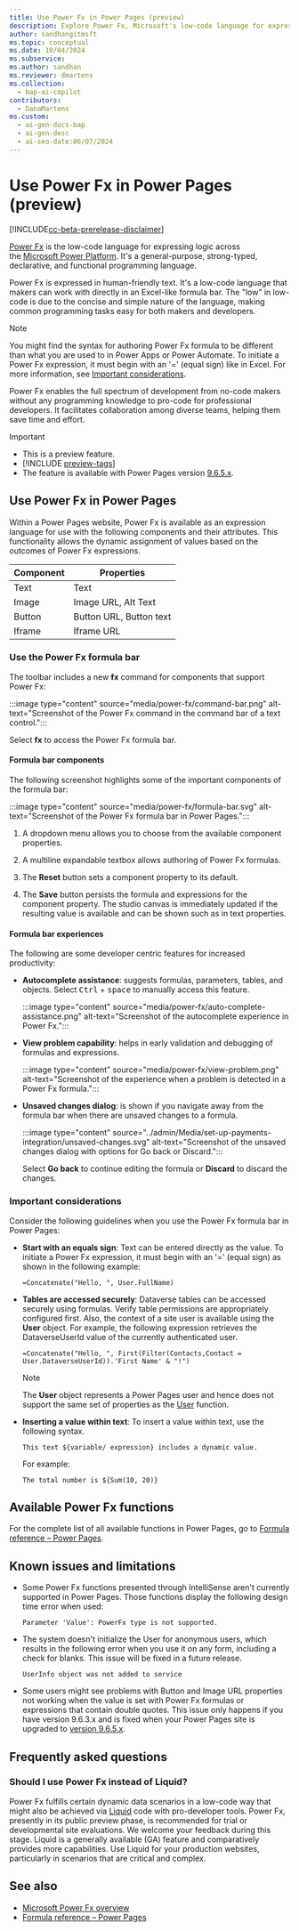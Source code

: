 ```yaml
---
title: Use Power Fx in Power Pages (preview)
description: Explore Power Fx, Microsoft's low-code language for expressing logic across the Power Platform, now available in Power Pages.
author: sandhangitmsft
ms.topic: conceptual
ms.date: 10/04/2024
ms.subservice:
ms.author: sandhan
ms.reviewer: dmartens
ms.collection:
  - bap-ai-copilot
contributors:
  - DanaMartens
ms.custom:
  - ai-gen-docs-bap
  - ai-gen-desc
  - ai-seo-date:06/07/2024
---
```


# Use Power Fx in Power Pages (preview)

[!INCLUDE[cc-beta-prerelease-disclaimer](../includes/cc-beta-prerelease-disclaimer.md)]

[Power Fx](/power-platform/power-fx/overview) is the low-code language for expressing logic across the [Microsoft Power Platform](/power-platform). It's a general-purpose, strong-typed, declarative, and functional programming language.

Power Fx is expressed in human-friendly text. It's a low-code language that makers can work with directly in an Excel-like formula bar. The "low" in low-code is due to the concise and simple nature of the language, making common programming tasks easy for both makers and developers.

> [!NOTE]
> You might find the syntax for authoring Power Fx formula to be different than what you are used to in Power Apps or Power Automate. To initiate a Power Fx expression, it must begin with an '=' (equal sign) like in Excel. For more information, see [Important considerations](#important-considerations).

Power Fx enables the full spectrum of development from no-code makers without any programming knowledge to pro-code for professional developers. It facilitates collaboration among diverse teams, helping them save time and effort.

> [!IMPORTANT]
>
> - This is a preview feature.
> - [!INCLUDE [preview-tags](../includes/cc-preview-features-definition.md)]
> - The feature is available with Power Pages version [9.6.5.x](/power-platform/released-versions/portals/pagesversion965x).

## Use Power Fx in Power Pages

Within a Power Pages website, Power Fx is available as an expression language for use with the following components and their attributes. This functionality allows the dynamic assignment of values based on the outcomes of Power Fx expressions.

|Component  |Properties  |
|---------|---------|
|Text     |     Text    |
|Image     |    Image URL, Alt Text     |
|Button     |   Button URL, Button text      |
|Iframe     |     Iframe URL   |

### Use the Power Fx formula bar

The toolbar includes a new **fx** command for components that support Power Fx:

:::image type="content" source="media/power-fx/command-bar.png" alt-text="Screenshot of the Power Fx command in the command bar of a text control.":::

Select **fx** to access the Power Fx formula bar.

#### Formula bar components

The following screenshot highlights some of the important components of the formula bar:

:::image type="content" source="media/power-fx/formula-bar.svg" alt-text="Screenshot of the Power Fx formula bar in Power Pages.":::

1. A dropdown menu allows you to choose from the available component properties.

1. A multiline expandable textbox allows authoring of Power Fx formulas.

1. The **Reset** button sets a component property to its default.

1. The **Save** button persists the formula and expressions for the component property. The studio canvas is immediately updated if the resulting value is available and can be shown such as in text properties.

#### Formula bar experiences

The following are some developer centric features for increased productivity:

- **Autocomplete assistance**: suggests formulas, parameters, tables, and objects. Select <kbd>Ctrl</kbd> + <kbd>space</kbd> to manually access this feature.

    :::image type="content" source="media/power-fx/auto-complete-assistance.png" alt-text="Screenshot of the autocomplete experience in Power Fx.":::

- **View problem capability**: helps in early validation and debugging of formulas and expressions.

    :::image type="content" source="media/power-fx/view-problem.png" alt-text="Screenshot of the experience when a problem is detected in a Power Fx formula.":::

- **Unsaved changes dialog**: is shown if you navigate away from the formula bar when there are unsaved changes to a formula.

    :::image type="content" source="../admin/Media/set-up-payments-integration/unsaved-changes.svg" alt-text="Screenshot of the unsaved changes dialog with options for Go back or Discard.":::

    Select **Go back** to continue editing the formula or **Discard** to discard the changes.  

### Important considerations

Consider the following guidelines when you use the Power Fx formula bar in Power Pages:

- **Start with an equals sign**: Text can be entered directly as the value. To initiate a Power Fx expression, it must begin with an '=' (equal sign) as shown in the following example:

    ```power-fx
    =Concatenate("Hello, ", User.FullName)
    ```

- **Tables are accessed securely**: Dataverse tables can be accessed securely using formulas. Verify table permissions are appropriately configured first. Also, the context of a site user is available using the **User** object. For example, the following expression retrieves the DataverseUserId value of the currently authenticated user.

    ```power-fx
    =Concatenate("Hello, ", First(Filter(Contacts,Contact = User.DataverseUserId)).'First Name' & "!")
    ```

    > [!NOTE]
    > The **User** object represents a Power Pages user and hence does not support the same set of properties as the [User](/power-platform/power-fx/reference/function-user) function.

- **Inserting a value within text**: To insert a value within text, use the following syntax.

    ```power-fx
    This text ${variable/ expression} includes a dynamic value.
    ```

    For example:  

    ```power-fx
    The total number is ${Sum(10, 20)}
    ```

## Available Power Fx functions

For the complete list of all available functions in Power Pages, go to [Formula reference – Power Pages](/power-platform/power-fx/formula-reference-power-pages).

## Known issues and limitations

- Some Power Fx functions presented through IntelliSense aren't currently supported in Power Pages. Those functions display the following design time error when used:

    `Parameter 'Value': PowerFx type is not supported.`

- The system doesn't initialize the User for anonymous users, which results in the following error when you use it on any form, including a check for blanks. This issue will be fixed in a future release.

     `UserInfo object was not added to service`

- Some users might see problems with Button and Image URL properties not working when the value is set with Power Fx formulas or expressions that contain double quotes. This issue only happens if you have version 9.6.3.x and is fixed when your Power Pages site is upgraded to [version 9.6.5.x](/power-platform/released-versions/portals/pagesversion965x).

## Frequently asked questions

### Should I use Power Fx instead of Liquid?

Power Fx fulfills certain dynamic data scenarios in a low-code way that might also be achieved via [Liquid](liquid-overview.md) code with pro-developer tools. Power Fx, presently in its public preview phase, is recommended for trial or developmental site evaluations. We welcome your feedback during this stage. Liquid is a generally available (GA) feature and comparatively provides more capabilities. Use Liquid for your production websites, particularly in scenarios that are critical and complex.

## See also

- [Microsoft Power Fx overview](/power-platform/power-fx/overview)
- [Formula reference – Power Pages](/power-platform/power-fx/formula-reference-power-pages)
